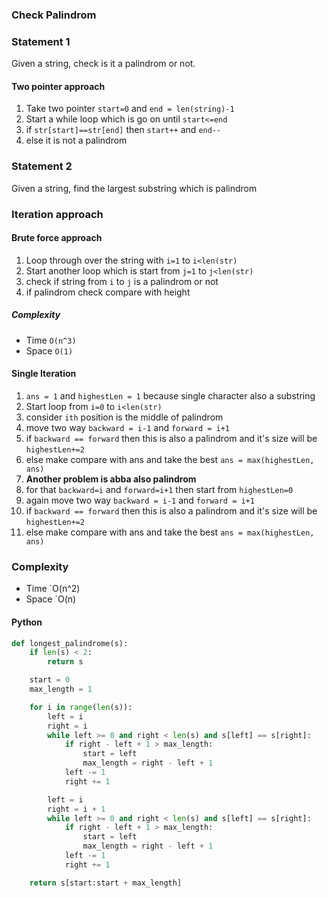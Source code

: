 ### Check Palindrom

### Statement 1

Given a string, check is it a palindrom or not.

#### Two pointer approach

1. Take two pointer `start=0` and `end = len(string)-1`
2. Start a while loop which is go on until `start<=end`
3. if `str[start]==str[end]` then `start++` and `end--`
4. else it is not a palindrom

### Statement 2

Given a string, find the largest substring which is palindrom

### Iteration approach

#### Brute force approach

1. Loop through over the string with `i=1` to `i<len(str)`
2. Start another loop which is start from `j=1` to `j<len(str)`
3. check if string from `i` to `j` is a palindrom or not
4. if palindrom check compare with height

##### Complexity

- Time `O(n^3)`
- Space `O(1)`

#### Single Iteration

1. `ans = 1` and `highestLen = 1` because single character also a substring
2. Start loop from `i=0` to `i<len(str)`
3. consider `ith` position is the middle of palindrom
4. move two way `backward = i-1` and `forward = i+1`
5. if `backward == forward` then this is also a palindrom and it's size will be `highestLen+=2`
6. else make compare with ans and take the best `ans = max(highestLen, ans)`
7. **Another problem is abba also palindrom**
8. for that `backward=i` and `forward=i+1` then start from `highestLen=0`
9. again move two way `backward = i-1` and `forward = i+1`
10. if `backward == forward` then this is also a palindrom and it's size will be `highestLen+=2`
11. else make compare with ans and take the best `ans = max(highestLen, ans)`

### Complexity

- Time `O(n^2)
- Space `O(n)

#### Python

```python
def longest_palindrome(s):
    if len(s) < 2:
        return s

    start = 0
    max_length = 1

    for i in range(len(s)):
        left = i
        right = i
        while left >= 0 and right < len(s) and s[left] == s[right]:
            if right - left + 1 > max_length:
                start = left
                max_length = right - left + 1
            left -= 1
            right += 1

        left = i
        right = i + 1
        while left >= 0 and right < len(s) and s[left] == s[right]:
            if right - left + 1 > max_length:
                start = left
                max_length = right - left + 1
            left -= 1
            right += 1

    return s[start:start + max_length]
```
